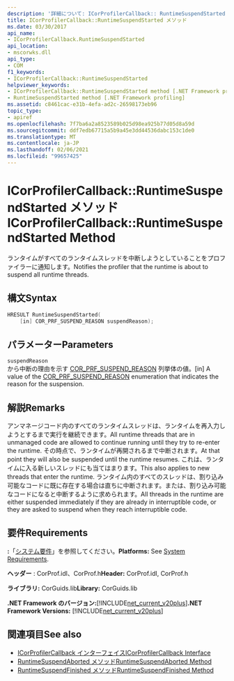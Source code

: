 ```yaml
---
description: '詳細について: ICorProfilerCallback:: RuntimeSuspendStarted メソッド'
title: ICorProfilerCallback::RuntimeSuspendStarted メソッド
ms.date: 03/30/2017
api_name:
- ICorProfilerCallback.RuntimeSuspendStarted
api_location:
- mscorwks.dll
api_type:
- COM
f1_keywords:
- ICorProfilerCallback::RuntimeSuspendStarted
helpviewer_keywords:
- ICorProfilerCallback::RuntimeSuspendStarted method [.NET Framework profiling]
- RuntimeSuspendStarted method [.NET Framework profiling]
ms.assetid: c8461cac-e31b-4efa-ad2c-26598173eb96
topic_type:
- apiref
ms.openlocfilehash: 7f7ba6a2a8523589b025d98ea925b77d05d8a59d
ms.sourcegitcommit: ddf7edb67715a5b9a45e3dd44536dabc153c1de0
ms.translationtype: MT
ms.contentlocale: ja-JP
ms.lasthandoff: 02/06/2021
ms.locfileid: "99657425"
---
```

# <a name="icorprofilercallbackruntimesuspendstarted-method"></a><span data-ttu-id="9ac6e-103">ICorProfilerCallback::RuntimeSuspendStarted メソッド</span><span class="sxs-lookup"><span data-stu-id="9ac6e-103">ICorProfilerCallback::RuntimeSuspendStarted Method</span></span>

<span data-ttu-id="9ac6e-104">ランタイムがすべてのランタイムスレッドを中断しようとしていることをプロファイラーに通知します。</span><span class="sxs-lookup"><span data-stu-id="9ac6e-104">Notifies the profiler that the runtime is about to suspend all runtime threads.</span></span>  
  
## <a name="syntax"></a><span data-ttu-id="9ac6e-105">構文</span><span class="sxs-lookup"><span data-stu-id="9ac6e-105">Syntax</span></span>  
  
```cpp  
HRESULT RuntimeSuspendStarted(  
    [in] COR_PRF_SUSPEND_REASON suspendReason);  
```  
  
## <a name="parameters"></a><span data-ttu-id="9ac6e-106">パラメーター</span><span class="sxs-lookup"><span data-stu-id="9ac6e-106">Parameters</span></span>  

 `suspendReason`  
 <span data-ttu-id="9ac6e-107">から中断の理由を示す [COR_PRF_SUSPEND_REASON](cor-prf-suspend-reason-enumeration.md) 列挙体の値。</span><span class="sxs-lookup"><span data-stu-id="9ac6e-107">[in] A value of the [COR_PRF_SUSPEND_REASON](cor-prf-suspend-reason-enumeration.md) enumeration that indicates the reason for the suspension.</span></span>  
  
## <a name="remarks"></a><span data-ttu-id="9ac6e-108">解説</span><span class="sxs-lookup"><span data-stu-id="9ac6e-108">Remarks</span></span>  

 <span data-ttu-id="9ac6e-109">アンマネージコード内のすべてのランタイムスレッドは、ランタイムを再入力しようとするまで実行を継続できます。</span><span class="sxs-lookup"><span data-stu-id="9ac6e-109">All runtime threads that are in unmanaged code are allowed to continue running until they try to re-enter the runtime.</span></span> <span data-ttu-id="9ac6e-110">その時点で、ランタイムが再開されるまで中断されます。</span><span class="sxs-lookup"><span data-stu-id="9ac6e-110">At that point they will also be suspended until the runtime resumes.</span></span> <span data-ttu-id="9ac6e-111">これは、ランタイムに入る新しいスレッドにも当てはまります。</span><span class="sxs-lookup"><span data-stu-id="9ac6e-111">This also applies to new threads that enter the runtime.</span></span> <span data-ttu-id="9ac6e-112">ランタイム内のすべてのスレッドは、割り込み可能なコードに既に存在する場合は直ちに中断されます。または、割り込み可能なコードになると中断するように求められます。</span><span class="sxs-lookup"><span data-stu-id="9ac6e-112">All threads in the runtime are either suspended immediately if they are already in interruptible code, or they are asked to suspend when they reach interruptible code.</span></span>  
  
## <a name="requirements"></a><span data-ttu-id="9ac6e-113">要件</span><span class="sxs-lookup"><span data-stu-id="9ac6e-113">Requirements</span></span>  

 <span data-ttu-id="9ac6e-114">**:**「[システム要件](../../get-started/system-requirements.md)」を参照してください。</span><span class="sxs-lookup"><span data-stu-id="9ac6e-114">**Platforms:** See [System Requirements](../../get-started/system-requirements.md).</span></span>  
  
 <span data-ttu-id="9ac6e-115">**ヘッダー** : CorProf.idl、CorProf.h</span><span class="sxs-lookup"><span data-stu-id="9ac6e-115">**Header:** CorProf.idl, CorProf.h</span></span>  
  
 <span data-ttu-id="9ac6e-116">**ライブラリ:** CorGuids.lib</span><span class="sxs-lookup"><span data-stu-id="9ac6e-116">**Library:** CorGuids.lib</span></span>  
  
 <span data-ttu-id="9ac6e-117">**.NET Framework のバージョン:**[!INCLUDE[net_current_v20plus](../../../../includes/net-current-v20plus-md.md)]</span><span class="sxs-lookup"><span data-stu-id="9ac6e-117">**.NET Framework Versions:** [!INCLUDE[net_current_v20plus](../../../../includes/net-current-v20plus-md.md)]</span></span>  
  
## <a name="see-also"></a><span data-ttu-id="9ac6e-118">関連項目</span><span class="sxs-lookup"><span data-stu-id="9ac6e-118">See also</span></span>

- [<span data-ttu-id="9ac6e-119">ICorProfilerCallback インターフェイス</span><span class="sxs-lookup"><span data-stu-id="9ac6e-119">ICorProfilerCallback Interface</span></span>](icorprofilercallback-interface.md)
- [<span data-ttu-id="9ac6e-120">RuntimeSuspendAborted メソッド</span><span class="sxs-lookup"><span data-stu-id="9ac6e-120">RuntimeSuspendAborted Method</span></span>](icorprofilercallback-runtimesuspendaborted-method.md)
- [<span data-ttu-id="9ac6e-121">RuntimeSuspendFinished メソッド</span><span class="sxs-lookup"><span data-stu-id="9ac6e-121">RuntimeSuspendFinished Method</span></span>](icorprofilercallback-runtimesuspendfinished-method.md)
